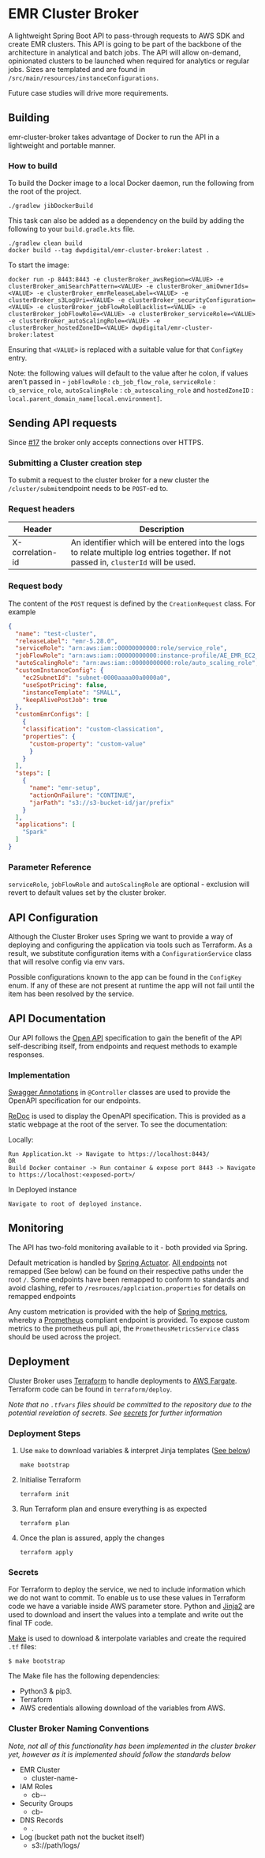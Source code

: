 # EMR Cluster Broker
A lightweight Spring Boot API to pass-through requests to AWS SDK and create EMR clusters. This API is going to be part of the backbone of the architecture in analytical and batch jobs. The API will allow on-demand, opinionated clusters to be launched when required for analytics or regular jobs. Sizes are templated and are found in `/src/main/resources/instanceConfigurations`.

Future case studies will drive more requirements.

## Building
emr-cluster-broker takes advantage of Docker to run the API in a lightweight and portable manner. 	

### How to build
To build the Docker image to a local Docker daemon, run the following from the root of the project.
```
./gradlew jibDockerBuild
```
This task can also be added as a dependency on the build by adding the following to your `build.gradle.kts` file.
```
./gradlew clean build
docker build --tag dwpdigital/emr-cluster-broker:latest .
```

To start the image:
```
docker run -p 8443:8443 -e clusterBroker_awsRegion=<VALUE> -e clusterBroker_amiSearchPattern=<VALUE> -e clusterBroker_amiOwnerIds=<VALUE> -e clusterBroker_emrReleaseLabel=<VALUE> -e clusterBroker_s3LogUri=<VALUE> -e clusterBroker_securityConfiguration=<VALUE> -e clusterBroker_jobFlowRoleBlacklist=<VALUE> -e clusterBroker_jobFlowRole=<VALUE> -e clusterBroker_serviceRole=<VALUE> -e clusterBroker_autoScalingRole=<VALUE> -e clusterBroker_hostedZoneID=<VALUE> dwpdigital/emr-cluster-broker:latest
```
Ensuring that `<VALUE>` is replaced with a suitable value for that `ConfigKey` entry.

Note: the following values will default to the value after he colon, if values aren't passed in - `jobFlowRole` : `cb_job_flow_role`, `serviceRole` :  `cb_service_role`, `autoScalingRole` : `cb_autoscaling_role` and `hostedZoneID` : `local.parent_domain_name[local.environment]`. 

## Sending API requests
Since [#17](https://github.com/dwp/emr-cluster-broker/pull/17) the broker only accepts connections over HTTPS.

### Submitting a Cluster creation step
To submit a request to the cluster broker for a new cluster the `/cluster/submit`endpoint needs to be `POST`-ed to.

### Request headers
| Header              | Description    |
|---------------------|----------------|
| X-correlation-id    | An identifier which will be entered into the logs to relate multiple log entries together. If not passed in, `clusterId` will be used. |


### Request body
The content of the `POST` request is defined by the `CreationRequest` class. For example
```json
{
  "name": "test-cluster",
  "releaseLabel": "emr-5.28.0",
  "serviceRole": "arn:aws:iam::00000000000:role/service_role",
  "jobFlowRole": "arn:aws:iam::00000000000:instance-profile/AE_EMR_EC2_Role",
  "autoScalingRole": "arn:aws:iam::00000000000:role/auto_scaling_role",
  "customInstanceConfig": {
    "ec2SubnetId": "subnet-0000aaaa00a0000a0",
    "useSpotPricing": false,
    "instanceTemplate": "SMALL",
    "keepAlivePostJob": true
  },
  "customEmrConfigs": [
    {
    "classification": "custom-classication",
    "properties": {
      "custom-property": "custom-value"
      }
    }
  ],
  "steps": [
    {
      "name": "emr-setup",
      "actionOnFailure": "CONTINUE",
      "jarPath": "s3://s3-bucket-id/jar/prefix"
    }
  ],
  "applications": [
    "Spark"
  ]
}
``` 

### Parameter Reference
`serviceRole`, `jobFlowRole` and `autoScalingRole` are optional - exclusion will revert to default values set by the cluster broker.

## API Configuration
Although the Cluster Broker uses Spring we want to provide a way of deploying and configuring the application via tools such as Terraform. As a result, we substitute configuration items with a `ConfigurationService` class that will resolve config via env vars.

Possible configurations known to the app can be found in the `ConfigKey` enum. If any of these are not present at runtime the app will not fail until the item has been resolved by the service.

## API Documentation
Our API follows the [Open API](https://github.com/OAI/OpenAPI-Specification) specification to gain the benefit of the API self-describing itself, from endpoints and request methods to example responses.

### Implementation
[Swagger Annotations](https://github.com/swagger-api/swagger-core/wiki/Swagger-2.X---Annotations) in `@Controller` classes are used to provide the OpenAPI specification for our endpoints.

[ReDoc](https://github.com/Redocly/redoc) is used to display the OpenAPI specification. This is provided as a static webpage at the root of the server. To see the documentation:

Locally:
```
Run Application.kt -> Navigate to https://localhost:8443/
OR
Build Docker container -> Run container & expose port 8443 -> Navigate to https://localhost:<exposed-port>/ 
```

In Deployed instance
```
Navigate to root of deployed instance.
```

## Monitoring
The API has two-fold monitoring available to it - both provided via Spring.

Default metrication is handled by [Spring Actuator](https://docs.spring.io/spring-boot/docs/current/reference/html/production-ready-features.html). [All endpoints](https://docs.spring.io/spring-boot/docs/current/reference/html/production-ready-features.html#production-ready-endpoints) not remapped (See below) can be found on their respective paths under the root `/`. Some endpoints have been remapped to conform to standards and avoid clashing, refer to `/resrouces/applciation.properties` for details on remapped endpoints 

Any custom metrication is provided with the help of [Spring metrics](https://docs.spring.io/spring-metrics/docs/current/public/prometheus), whereby a [Prometheus](https://prometheus.io/) compliant endpoint is provided. To expose custom metrics to the prometheus pull api, the `PrometheusMetricsService` class should be used across the project. 
 
## Deployment
Cluster Broker uses [Terraform](https://www.terraform.io/) to handle deployments to [AWS Fargate](https://aws.amazon.com/fargate). Terraform code can be found in `terraform/deploy`.

*Note that no `.tfvars` files should be committed to the repository due to the potential revelation of secrets. See [secrets](#Secrets) for further information*

### Deployment Steps

1. Use `make` to download variables & interpret Jinja templates ([See below](#Secrets))
    ```
    make bootstrap
    ```

2. Initialise Terraform
    ```
    terraform init
    ```
3. Run Terraform plan and ensure everything is as expected
    ```
    terraform plan
    ```
4. Once the plan is assured, apply the changes
    ```
    terraform apply
    ```
 
### Secrets
For Terraform to deploy the service, we ned to include information which we do not want to commit. To enable us to use these values in Terraform code we have a variable inside AWS parameter store. Python and [Jinja2](https://jinja.palletsprojects.com/en/2.10.x/) are used to download and insert the values into a template and write out the final TF code.

[Make](https://www.gnu.org/software/make/) is used to download & interpolate variables and create the required `.tf` files:
```
$ make bootstrap
```
The Make file has the following dependencies:
- Python3 & pip3.
- Terraform
- AWS credentials allowing download of the variables from AWS.

### Cluster Broker Naming Conventions

_Note, not all of this functionality has been implemented in the cluster broker yet, however as it is implemented should follow the standards below_

- EMR Cluster
  - cluster-name-<uuid>
- IAM Roles
  - cb-<role>-<uuid>
- Security Groups
  - cb-<uuid>
- DNS Records
  - <aws-cluster-id>.<domain>
- Log (bucket path not the bucket itself)
  - s3://path/logs/<aws-cluster-id>
